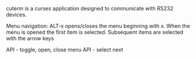 cuterm is a curses application designed to communicate with RS232 devices.

Menu navigation:
ALT-x opens/closes the menu beginning with x.  When the menu is opened the first item is selected.  Subsequent items are selected with the arrow keys




API - toggle, open, close menu
API - select next


 